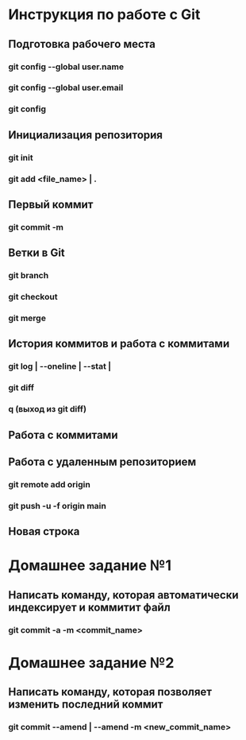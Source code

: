 # Инструкция по работе с Git
## Подготовка рабочего места
### git config --global user.name
### git config --global user.email
### git config
## Инициализация репозитория
### git init
### git add <file_name> | .
## Первый коммит
### git commit -m
## Ветки в Git
### git branch
### git checkout
### git merge
## История коммитов и работа с коммитами
### git log  | --oneline | --stat | 
### git diff
### q (выход из git diff)
## Работа с коммитами
## Работа с удаленным репозиторием
### git remote add origin <address>
### git push -u -f origin main
## Новая строка
# Домашнее задание №1
## Написать команду, которая автоматически индексирует и коммитит файл
### git commit -a -m <commit_name>
# Домашнее задание №2
## Написать команду, которая позволяет изменить последний коммит
### git commit --amend | --amend -m <new_commit_name>